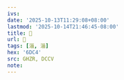 ```yaml
---
ivs:
date: '2025-10-13T11:29:08+08:00'
lastmod: '2025-10-14T21:46:45-08:00'
title: 󰠏
url: 󰠏
tags: [淄, 淄]
hex: '6DC4'
src: GHZR, DCCV
note:
---
```

